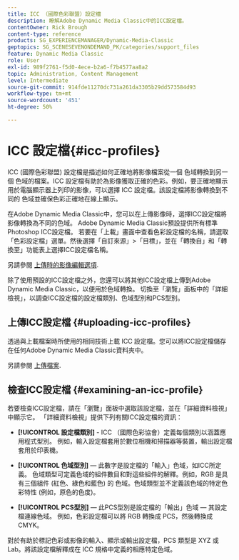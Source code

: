 ```yaml
---
title: ICC （國際色彩聯盟）設定檔
description: 瞭解Adobe Dynamic Media Classic中的ICC設定檔。
contentOwner: Rick Brough
content-type: reference
products: SG_EXPERIENCEMANAGER/Dynamic-Media-Classic
geptopics: SG_SCENESEVENONDEMAND_PK/categories/support_files
feature: Dynamic Media Classic
role: User
exl-id: 989f2761-f5d0-4ece-b2a6-f7b4577aa8a2
topic: Administration, Content Management
level: Intermediate
source-git-commit: 914fde11270dc731a261da3305b29dd573584d93
workflow-type: tm+mt
source-wordcount: '451'
ht-degree: 50%

---
```


# ICC 設定檔{#icc-profiles}

ICC (國際色彩聯盟) 設定檔是描述如何正確地將影像檔案從一個 色域轉換到另一個 色域的檔案。ICC 設定檔有助於為影像獲取正確的色彩。例如，要正確地顯示用於電腦顯示器上列印的影像，可以選擇 ICC 設定檔。該設定檔將影像轉換到不同的 色域並確保色彩正確地在線上顯示。

在Adobe Dynamic Media Classic中，您可以在上傳影像時，選擇ICC設定檔將影像轉換為不同的色域。 Adobe Dynamic Media Classic預設提供所有標準Photoshop ICC設定檔。 若要在「上載」畫面中查看色彩設定檔的名稱，請選取「色彩設定檔」選單。然後選擇「自訂來源」>「目標」，並在「轉換自」和「轉換至」功能表上選擇ICC設定檔名稱。

另請參閱 [上傳時的影像編輯選項](image-editing-options-upload.md#image-editing-options-at-upload).

除了使用預設的ICC設定檔之外，您還可以將其他ICC設定檔上傳到Adobe Dynamic Media Classic，以便用於色域轉換。 切換至「瀏覽」面板中的「詳細檢視」，以調查ICC設定檔的設定檔類別、色域型別和PCS型別。

## 上傳ICC設定檔 {#uploading-icc-profiles}

透過與上載檔案時所使用的相同技術上載 ICC 設定檔。您可以將ICC設定檔儲存在任何Adobe Dynamic Media Classic資料夾中。

另請參閱 [上傳檔案](uploading-files.md#uploading_your_files).

## 檢查ICC設定檔 {#examining-an-icc-profile}

若要檢查ICC設定檔，請在「瀏覽」面板中選取該設定檔，並在「詳細資料檢視」中顯示它。 「詳細資料檢視」提供下列有關ICC設定檔的資訊：

* **[!UICONTROL 設定檔類別]** - ICC （國際色彩協會）定義每個類別以涵蓋應用程式型別。 例如，輸入設定檔套用於數位相機和掃描器等裝置，輸出設定檔套用於印表機。

* **[!UICONTROL 色域型別]**  — 此數字是設定檔的「輸入」色域，如ICC所定義。 色域類型可定義色域的組件數目和對這些組件的解釋。例如，RGB 是具有三個組件 (紅色、綠色和藍色) 的 色域。色域類型並不定義該色域的特定色彩特性 (例如，原色的色度)。

* **[!UICONTROL PCS型別]**  — 此PCS型別是設定檔的「輸出」色域 — 其設定檔連線色域。 例如，色彩設定檔可以將 RGB 轉換成 PCS，然後轉換成 CMYK。

對於有助於標記色彩或影像的輸入、顯示或輸出設定檔，PCS 類型是 XYZ 或 Lab。將該設定檔解釋成在 ICC 規格中定義的相應特定色域。
